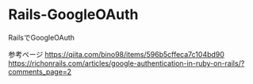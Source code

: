 # Rails-GoogleOAuth
RailsでGoogleOAuth

参考ページ
https://qiita.com/bino98/items/596b5cffeca7c104bd90
https://richonrails.com/articles/google-authentication-in-ruby-on-rails/?comments_page=2

